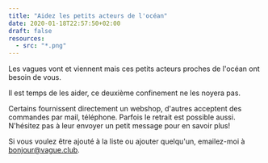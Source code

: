 ```yaml
---
title: "Aidez les petits acteurs de l'océan"
date: 2020-01-18T22:57:50+02:00
draft: false
resources:
  - src: "*.png"
---
```


Les vagues vont et viennent mais ces petits acteurs proches de l'océan ont besoin de vous.

Il est temps de les aider, ce deuxième confinement ne les noyera pas.

Certains fournissent directement un webshop, d'autres acceptent des commandes par mail, téléphone. Parfois le retrait est possible aussi. N'hésitez pas à leur envoyer un petit message pour en savoir plus!

Si vous voulez être ajouté à la liste ou ajouter quelqu'un, emailez-moi à [bonjour@vague.club](mailto:bonjour@vague.club).

